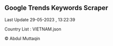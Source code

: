 

## Google Trends Keywords Scraper 
 
Last Update 29-05-2023 , 13:22:39

Country List :
VIETNAM.json



© Abdul Muttaqin 
